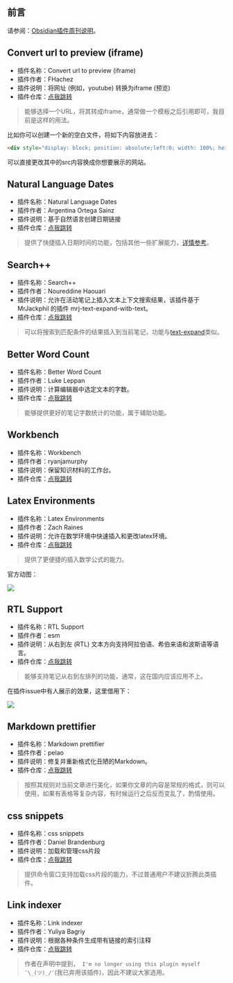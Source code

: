 ## 前言

请参阅：[Obsidian插件周刊说明](https://wiki.eryajf.net/pages/bcc523/)。

## Convert url to preview (iframe)

- 插件名称：Convert url to preview (iframe)
- 插件作者：FHachez
- 插件说明：将网址 (例如，youtube) 转换为iframe (预览)
- 插件仓库：[点我跳转](https://hub.fastgit.org/FHachez/obsidian-convert-url-to-iframe)

> 能够选择一个URL，将其转成iframe，通常做一个模板之后引用即可，我目前是这样的用法。

比如你可以创建一个新的空白文件，将如下内容放进去：

```html
<div style="display: block; position: absolute;left:0; width: 100%; height: 100%; --aspect-ratio:9/16; padding-bottom: calc(var(--aspect-ratio) * 100%);"><iframe src="https://wiki.eryajf.net" allow="fullscreen" style="position: absolute; top: 0px; left: 0px; height: 100%; width: 100%;"></iframe></div>
```

可以直接更改其中的src内容换成你想要展示的网站。


## Natural Language Dates

- 插件名称：Natural Language Dates
- 插件作者：Argentina Ortega Sainz
- 插件说明：基于自然语言创建日期链接
- 插件仓库：[点我跳转](https://hub.fastgit.org/argenos/nldates-obsidian)

> 提供了快捷插入日期时间的功能，包括其他一些扩展能力，[详情参考](https://wiki.eryajf.net/pages/6ed7fe/#natural-language-dates)。

## Search++

- 插件名称：Search++
- 插件作者：Noureddine Haouari
- 插件说明：允许在活动笔记上插入文本上下文搜索结果，该插件基于 MrJackphil 的插件 mrj-text-expand-witb-text。
- 插件仓库：[点我跳转](https://hub.fastgit.org/nhaouari/searchpp)

> 可以将搜索到匹配条件的结果插入到当前笔记，功能与[text-expand](https://wiki.eryajf.net/pages/58b1b7/#text-expand)类似。

## Better Word Count

- 插件名称：Better Word Count
- 插件作者：Luke Leppan
- 插件说明：计算编辑器中选定文本的字数。
- 插件仓库：[点我跳转](https://hub.fastgit.org/lukeleppan/better-word-count)

> 能够提供更好的笔记字数统计的功能，属于辅助功能。

## Workbench

- 插件名称：Workbench
- 插件作者：ryanjamurphy
- 插件说明：保留知识材料的工作台。
- 插件仓库：[点我跳转](https://hub.fastgit.org/ryanjamurphy/workbench-obsidian)

## Latex Environments

- 插件名称：Latex Environments
- 插件作者：Zach Raines
- 插件说明：允许在数学环境中快速插入和更改latex环境。
- 插件仓库：[点我跳转](https://hub.fastgit.org/raineszm/obsidian-latex-environments)

> 提供了更便捷的插入数学公式的能力。

官方动图：

![](http://t.eryajf.net/imgs/2021/12/e98e714379453a35.gif)

## RTL Support

- 插件名称：RTL Support
- 插件作者：esm
- 插件说明：从右到左 (RTL) 文本方向支持阿拉伯语、希伯来语和波斯语等语言。
- 插件仓库：[点我跳转](https://hub.fastgit.org/esm7/obsidian-rtl)

> 能够支持笔记从右到左排列的功能，通常，这在国内应该应用不上。

在插件issue中有人展示的效果，这里借用下：

![](http://t.eryajf.net/imgs/2021/12/2888609aec74ad65.png)

## Markdown prettifier

- 插件名称：Markdown prettifier
- 插件作者：pelao
- 插件说明：修复并重新格式化丑陋的Markdown。
- 插件仓库：[点我跳转](https://hub.fastgit.org/cristianvasquez/obsidian-prettify)

> 按照其规则对当前文章进行美化，如果你文章的内容是常规的格式，则可以使用，如果有表格等复杂内容，有时候运行之后反而变乱了，酌情使用。

## css snippets

- 插件名称：css snippets
- 插件作者：Daniel Brandenburg
- 插件说明：加载和管理css片段
- 插件仓库：[点我跳转](https://hub.fastgit.org/jdbrice/obsidian-css-snippets)

> 提供命令窗口支持加载css片段的能力，不过普通用户不建议折腾此类插件。

## Link indexer

- 插件名称：Link indexer
- 插件作者：Yuliya Bagriy
- 插件说明：根据各种条件生成带有链接的索引注释
- 插件仓库：[点我跳转](https://hub.fastgit.org/aviskase/obsidian-link-indexer)

> 作者在声明中提到，` I'm no longer using this plugin myself ¯\_(ツ)_/¯`(我已弃用该插件)，因此不建议大家选用。